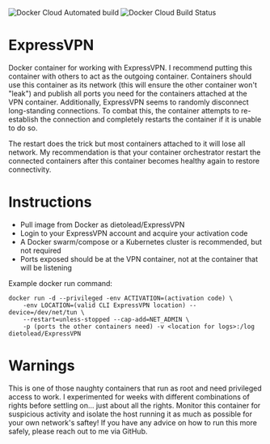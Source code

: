 ![Docker Cloud Automated build](https://img.shields.io/docker/cloud/automated/dietolead/expressvpn?style=for-the-badge) ![Docker Cloud Build Status](https://img.shields.io/docker/cloud/build/dietolead/expressvpn?style=for-the-badge)
# ExpressVPN
Docker container for working with ExpressVPN.
I recommend putting this container with others to act as the outgoing container. Containers should use this container as its network (this will ensure the other container won't "leak") and publish all ports you need for the containers attached at the VPN container. Additionally, ExpressVPN seems to randomly disconnect long-standing connections. To combat this, the container attempts to re-establish the connection and completely restarts the container if it is unable to do so.

The restart does the trick but most containers attached to it will lose all network. My recommendation is that your container orchestrator restart the connected containers after this container becomes healthy again to restore connectivity.

# Instructions
- Pull image from Docker as dietolead/ExpressVPN
- Login to your ExpressVPN account and acquire your activation code
- A Docker swarm/compose or a Kubernetes cluster is recommended, but not required
- Ports exposed should be at the VPN container, not at the container that will be listening

Example docker run command:
```
docker run -d --privileged -env ACTIVATION=(activation code) \
    -env LOCATION=(valid CLI ExpressVPN location) --device=/dev/net/tun \
    --restart=unless-stopped --cap-add=NET_ADMIN \
    -p (ports the other containers need) -v <location for logs>:/log dietolead/ExpressVPN
```

# Warnings
This is one of those naughty containers that run as root and need privileged access to work. I experimented for weeks with different combinations of rights before settling on... just about all the rights. Monitor this container for suspicious activity and isolate the host running it as much as possible for your own network's saftey! If you have any advice on how to run this more safely, please reach out to me via GitHub.
